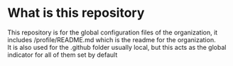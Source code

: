 # What is this repository
This repository is for the global configuration files of the organization, it includes /profile/README.md which is the readme for the organization.  
It is also used for the .github folder usually local, but this acts as the global indicator for all of them set by default
